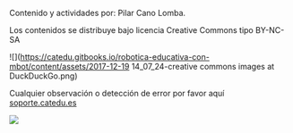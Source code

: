 
Contenido y actividades por: Pilar Cano Lomba.

Los contenidos se distribuye bajo licencia Creative Commons tipo BY-NC-SA

![](https://catedu.gitbooks.io/robotica-educativa-con-mbot/content/assets/2017-12-19 14_07_24-creative commons images at DuckDuckGo.png)

Cualquier observación o detección de error por favor aquí [soporte.catedu.es](http://soporte.catedu.es/)

![](https://catedu.gitbooks.io/curso-de-edmodo/content/assets/catedulogo.png)
